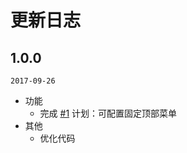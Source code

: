 # 更新日志

## 1.0.0

`2017-09-26`      

- 功能     
  - 完成 [#1](https://github.com/huzzbuzz/bear-admin/issues/1) 计划：可配置固定顶部菜单    
- 其他        
  - 优化代码
